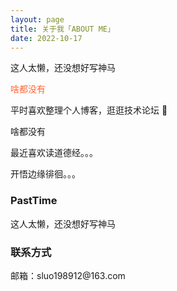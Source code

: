 ```yaml
---
layout: page
title: 关于我「ABOUT ME」 
date: 2022-10-17
---
```


这人太懒，还没想好写神马

<div style="color:#FF6633">
<p>	
啥都没有
</p>

</div>

<p>
平时喜欢整理个人博客，逛逛技术论坛 💯 
<p>
啥都没有

<div>
<p>
最近喜欢读道德经。。。       
<p>
开悟边缘徘徊。。。      
</p>


<h3> PastTime</h3>   

这人太懒，还没想好写神马
</p>


<h3> 联系方式 </h3>         
<script>
	function mousemethod(op,imgid){
	document.getElementById(imgid).style.display=op;
	}
</script>

<p>邮箱：sluo198912@163.com